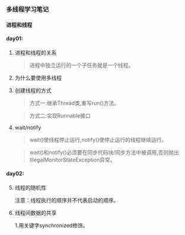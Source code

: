 ### 多线程学习笔记

#### 进程和线程

#### day01:

1. 进程和线程的关系
    > 进程中独立运行的一个子任务就是一个线程。

2. 为什么要使用多线程

3. 创建线程的方式
    > 方式一:继承Thread类,重写run()方法。
    
    > 方式二:实现Runnable接口
    
4. wait/notify
    > wait()使线程停止运行,notify()使停止运行的线程继续运行。
    
    > wait()和notify()必须要在同步代码块/同步方法中被调用,否则抛出IllegalMonitorStateException异常。

#### day02:

5. 线程的随机性

    注意：线程执行的顺序并不代表启动的顺序。

6. 线程间数据的共享
    
    1.用关键字synchronized修饰。